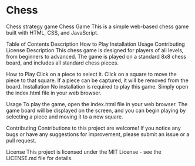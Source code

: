 # Chess
Chess strategy game
Chess Game
This is a simple web-based chess game built with HTML, CSS, and JavaScript.

Table of Contents
Description
How to Play
Installation
Usage
Contributing
License
Description
This chess game is designed for players of all levels, from beginners to advanced. The game is played on a standard 8x8 chess board, and includes all standard chess pieces.

How to Play
Click on a piece to select it.
Click on a square to move the piece to that square.
If a piece can be captured, it will be removed from the board.
Installation
No installation is required to play this game. Simply open the index.html file in your web browser.

Usage
To play the game, open the index.html file in your web browser. The game board will be displayed on the screen, and you can begin playing by selecting a piece and moving it to a new square.

Contributing
Contributions to this project are welcome! If you notice any bugs or have any suggestions for improvement, please submit an issue or a pull request.

License
This project is licensed under the MIT License - see the LICENSE.md file for details.

